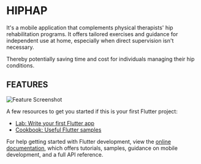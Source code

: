 # HIPHAP 

It's a mobile application that complements physical therapists' hip rehabilitation programs. It offers tailored exercises and guidance for independent use at home, especially when direct supervision isn't necessary.

Thereby potentially saving time and cost for individuals managing their hip conditions.

## FEATURES

![Feature Screenshot](./features.jpg)

A few resources to get you started if this is your first Flutter project:

- [Lab: Write your first Flutter app](https://docs.flutter.dev/get-started/codelab)
- [Cookbook: Useful Flutter samples](https://docs.flutter.dev/cookbook)

For help getting started with Flutter development, view the
[online documentation](https://docs.flutter.dev/), which offers tutorials,
samples, guidance on mobile development, and a full API reference.
